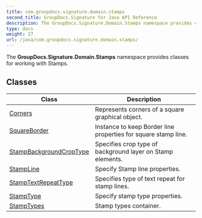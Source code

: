 ```yaml
---
title: com.groupdocs.signature.domain.stamps
second_title: GroupDocs.Signature for Java API Reference
description: The GroupDocs.Signature.Domain.Stamps namespace provides classes for working with Stamps.
type: docs
weight: 27
url: /java/com.groupdocs.signature.domain.stamps/
---
```


The **GroupDocs.Signature.Domain.Stamps** namespace provides classes for working with Stamps.


## Classes

| Class | Description |
| --- | --- |
| [Corners](../com.groupdocs.signature.domain.stamps/corners) | Represents corners of a square graphical object. |
| [SquareBorder](../com.groupdocs.signature.domain.stamps/squareborder) | Instance to keep Border line properties for square stamp line. |
| [StampBackgroundCropType](../com.groupdocs.signature.domain.stamps/stampbackgroundcroptype) | Specifies crop type of background layer on Stamp elements. |
| [StampLine](../com.groupdocs.signature.domain.stamps/stampline) | Specify Stamp line properties. |
| [StampTextRepeatType](../com.groupdocs.signature.domain.stamps/stamptextrepeattype) | Specifies type of text repeat for stamp lines. |
| [StampType](../com.groupdocs.signature.domain.stamps/stamptype) | Specify stamp type properties. |
| [StampTypes](../com.groupdocs.signature.domain.stamps/stamptypes) | Stamp types container. |
